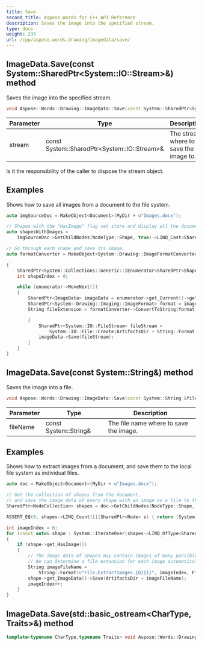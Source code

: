 ```yaml
---
title: Save
second_title: Aspose.Words for C++ API Reference
description: Saves the image into the specified stream. 
type: docs
weight: 235
url: /cpp/aspose.words.drawing/imagedata/save/
---
```

## ImageData.Save(const System::SharedPtr\<System::IO::Stream\>\&) method


Saves the image into the specified stream.

```cpp
void Aspose::Words::Drawing::ImageData::Save(const System::SharedPtr<System::IO::Stream> &stream)
```


| Parameter | Type | Description |
| --- | --- | --- |
| stream | const System::SharedPtr\<System::IO::Stream\>\& | The stream where to save the image to. |

Is it the responsibility of the caller to dispose the stream object.

## Examples




Shows how to save all images from a document to the file system. 
```cpp
auto imgSourceDoc = MakeObject<Document>(MyDir + u"Images.docx");

// Shapes with the "HasImage" flag set store and display all the document's images.
auto shapesWithImages =
    imgSourceDoc->GetChildNodes(NodeType::Shape, true)->LINQ_Cast<SharedPtr<Shape>>()->LINQ_Where([](SharedPtr<Shape> s) { return s->get_HasImage(); });

// Go through each shape and save its image.
auto formatConverter = MakeObject<System::Drawing::ImageFormatConverter>();

{
    SharedPtr<System::Collections::Generic::IEnumerator<SharedPtr<Shape>>> enumerator = shapesWithImages->GetEnumerator();
    int shapeIndex = 0;

    while (enumerator->MoveNext())
    {
        SharedPtr<ImageData> imageData = enumerator->get_Current()->get_ImageData();
        SharedPtr<System::Drawing::Imaging::ImageFormat> format = imageData->ToImage()->get_RawFormat();
        String fileExtension = formatConverter->ConvertToString(format);

        {
            SharedPtr<System::IO::FileStream> fileStream =
                System::IO::File::Create(ArtifactsDir + String::Format(u"Drawing.SaveAllImages.{0}.{1}", ++shapeIndex, fileExtension));
            imageData->Save(fileStream);
        }
    }
}
```

## ImageData.Save(const System::String\&) method


Saves the image into a file.

```cpp
void Aspose::Words::Drawing::ImageData::Save(const System::String &fileName)
```


| Parameter | Type | Description |
| --- | --- | --- |
| fileName | const System::String\& | The file name where to save the image. |

## Examples




Shows how to extract images from a document, and save them to the local file system as individual files. 
```cpp
auto doc = MakeObject<Document>(MyDir + u"Images.docx");

// Get the collection of shapes from the document,
// and save the image data of every shape with an image as a file to the local file system.
SharedPtr<NodeCollection> shapes = doc->GetChildNodes(NodeType::Shape, true);

ASSERT_EQ(9, shapes->LINQ_Count([](SharedPtr<Node> s) { return (System::DynamicCast<Shape>(s))->get_HasImage(); }));

int imageIndex = 0;
for (const auto& shape : System::IterateOver(shapes->LINQ_OfType<SharedPtr<Shape>>()))
{
    if (shape->get_HasImage())
    {
        // The image data of shapes may contain images of many possible image formats.
        // We can determine a file extension for each image automatically, based on its format.
        String imageFileName =
            String::Format(u"File.ExtractImages.{0}{1}", imageIndex, FileFormatUtil::ImageTypeToExtension(shape->get_ImageData()->get_ImageType()));
        shape->get_ImageData()->Save(ArtifactsDir + imageFileName);
        imageIndex++;
    }
}
```

## ImageData.Save(std::basic_ostream\<CharType, Traits\>\&) method




```cpp
template<typename CharType,typename Traits> void Aspose::Words::Drawing::ImageData::Save(std::basic_ostream<CharType, Traits> &stream)
```

